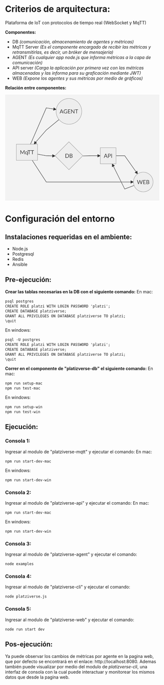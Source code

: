 # Criterios de arquitectura:
Plataforma de IoT con protocolos de tiempo real (WebSocket y MqTT)

**Componentes:**
- DB *(comunicación, almacenamiento de agentes y métricas)*
- MqTT Server *(Es el componente encargado de recibir las métricas y retransmitirlas, es decir, un bróker de mensajería)*
- AGENT *(Es cualquier app node.js que informa métricas a la capa de comunicación)*
- API server *(Carga la aplicación por primera vez con las métricas almacenadas y las informa para su graficación mediante JWT)*
- WEB *(Expone los agentes y sus métricas por medio de gráficos)*

**Relación entre componentes:**

![Diagrama de arquitectura](/documentation/diagrama-de-arquitectura.png?raw=true)

# Configuración del entorno
## Instalaciones requeridas en el ambiente:
- Node.js
- Postgresql
- Redis
- Ansible

## Pre-ejecución:
**Crear las tablas necesarias en la DB con el siguiente comando:**
En mac:
```
psql postgres
CREATE ROLE platzi WITH LOGIN PASSWORD 'platzi';
CREATE DATABASE platziverse;
GRANT ALL PRIVILEGES ON DATABASE platziverse TO platzi;
\quit
```
En windows:
```
psql -U postgres
CREATE ROLE platzi WITH LOGIN PASSWORD 'platzi';
CREATE DATABASE platziverse;
GRANT ALL PRIVILEGES ON DATABASE platziverse TO platzi;
\quit
```
**Correr en el componente de "platizverse-db" el siguiente comando:**
En mac:
```
npm run setup-mac
npm run test-mac
```
En windows:
```
npm run setup-win
npm run test-win
```
## Ejecución:
### Consola 1:
Ingresar al modulo de "platziverse-mqtt" y ejecutar el comando:
En mac:
```
npm run start-dev-mac
```
En windows:
```
npm run start-dev-win
```
### Consola 2:
Ingresar al modulo de "platziverse-api" y ejecutar el comando:
En mac:
```
npm run start-dev-mac
```
En windows:
```
npm run start-dev-win
```
### Consola 3: 
Ingresar al modulo de "platziverse-agent" y ejecutar el comando:
```
node examples
```
### Consola 4: 
Ingresar al modulo de "platziverse-cli" y ejecutar el comando:
```
node platziverse.js
```
### Consola 5: 
Ingresar al modulo de "platziverse-web" y ejecutar el comando:
```
node run start dev
```

## Pos-ejecución:

Ya puede observar los cambios de métricas por agente en la pagina web, que por defecto se encontrará en el enlace: http://localhost:8080. Ademas también puede visualizar por medio del modulo de *platizverse-cli*, una interfaz de consola con la cual puede interactuar y monitorear los mismos datos que desde la pagina web.
